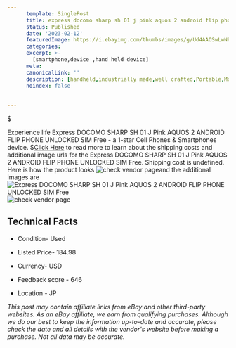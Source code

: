 ```yaml
---
      template: SinglePost
      title: express docomo sharp sh 01 j pink aquos 2 android flip phone unlocked sim free
      status: Published
      date: '2023-02-12'
      featuredImage: https://i.ebayimg.com/thumbs/images/g/Ud4AAOSwLwNhcV45/s-l225.jpg
      categories: 
      excerpt: >-
        [smartphone,device ,hand held device]
      meta:
      canonicalLink: ''
      description: [handheld,industrially made,well crafted,Portable,Mobile,Compact,Convenient,Lightweight,Maneuverable,Man-portable,Miniature,Carriable,Hand-held,Light,Holdable,Transportable,Mobile device,Pocket-sized,On-the-go,Wireless,Cordless,Compact size,Convenient size, smartphone,device ,hand held device]
      noindex: false
      
        
---
```

$

Experience life Express DOCOMO SHARP SH 01 J Pink AQUOS 2 ANDROID FLIP PHONE UNLOCKED SIM Free - a 1-star Cell Phones & Smartphones device.
$[Click Here](https://www.ebay.com/itm/234248202292?hash=item368a47e834%3Ag%3AUd4AAOSwLwNhcV45&mkevt=1&mkcid=1&mkrid=711-53200-19255-0&campid=%253CePNCampaignId%253E&customid=%253CreferenceId%253E&toolid=10049) to read more to learn about the shipping costs and additional image urls for the Express DOCOMO SHARP SH 01 J Pink AQUOS 2 ANDROID FLIP PHONE UNLOCKED SIM Free. Shipping cost is undefined. Here is how the product looks ![check vendor page](https://i.ebayimg.com/thumbs/images/g/Ud4AAOSwLwNhcV45/s-l225.jpg)and the additional images are![Express DOCOMO SHARP SH 01 J Pink AQUOS 2 ANDROID FLIP PHONE UNLOCKED SIM Free](https://i.ebayimg.com/images/g/Ud4AAOSwLwNhcV45/s-l960.jpg)![check vendor page](https://origin-galleryplus.ebayimg.com/ws/web/234248202292_2_0_1/225x225.jpg,https://origin-galleryplus.ebayimg.com/ws/web/234248202292_3_0_1/225x225.jpg,https://origin-galleryplus.ebayimg.com/ws/web/234248202292_4_0_1/225x225.jpg,https://origin-galleryplus.ebayimg.com/ws/web/234248202292_5_0_1/225x225.jpg,https://origin-galleryplus.ebayimg.com/ws/web/234248202292_6_0_1/225x225.jpg,https://origin-galleryplus.ebayimg.com/ws/web/234248202292_7_0_1/225x225.jpg,https://origin-galleryplus.ebayimg.com/ws/web/234248202292_8_0_1/225x225.jpg)



 ## Technical Facts 



     
      

 - Condition- Used 


      

 - Listed Price- 184.98 


      

 - Currency- USD 


      

 - Feedback score - 646 


      

 - Location - JP 


      
      

 *_This post may contain affiliate links from eBay and other third-party websites. As an eBay affiliate, we earn from qualifying purchases. Although we do our best to keep the information up-to-date and accurate, please check the date and all details with the vendor's website before making a purchase. Not all data may be accurate._*






